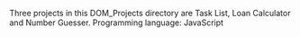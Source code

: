 Three projects in this DOM_Projects directory are Task List, Loan Calculator and Number Guesser. Programming language: JavaScript

